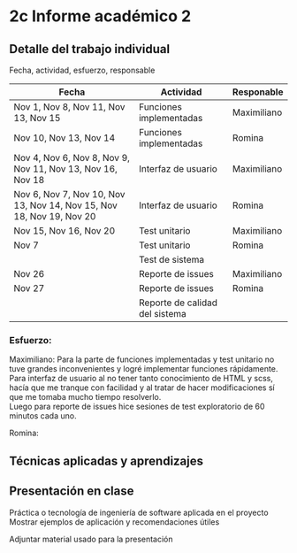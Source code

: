# 2c Informe académico 2

## Detalle del trabajo individual

Fecha, actividad, esfuerzo, responsable  

|Fecha| Actividad|Responable|  
|-----|----------|----------|  
|Nov 1, Nov 8, Nov 11, Nov 13, Nov 15|Funciones implementadas|Maximiliano|  
|Nov 10, Nov 13, Nov 14|Funciones implementadas|Romina|  
|Nov 4, Nov 6, Nov 8, Nov 9, Nov 11, Nov 13, Nov 16, Nov 18|Interfaz de usuario|Maximiliano|
|Nov 6, Nov 7, Nov 10, Nov 13, Nov 14, Nov 15, Nov 18, Nov 19, Nov 20|Interfaz de usuario|Romina|     
|Nov 15, Nov 16, Nov 20|Test unitario|Maximiliano| 
|Nov 7|Test unitario|Romina|  
||Test de sistema|  
|Nov 26|Reporte de issues|Maximiliano|
|Nov 27|Reporte de issues|Romina|  
||Reporte de calidad del sistema||  
  
### Esfuerzo:  
Maximiliano: Para la parte de funciones implementadas y test unitario no tuve grandes inconvenientes y logré implementar funciones rápidamente.  
Para interfaz de usuario al no tener tanto conocimiento de HTML y scss, hacía que me tranque con facilidad y al tratar de hacer modificaciones sí que me tomaba mucho tiempo resolverlo.  
Luego para reporte de issues hice sesiones de test exploratorio de 60 minutos cada uno.  
  
Romina:
 
## Técnicas aplicadas y aprendizajes


## Presentación en clase

Práctica o tecnología de ingeniería de software aplicada en el proyecto
Mostrar ejemplos de aplicación y recomendaciones útiles

Adjuntar material usado para la presentación